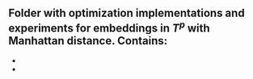 Folder with optimization implementations and experiments for embeddings in $T^{p}$ with Manhattan distance. Contains:
-
-
-
